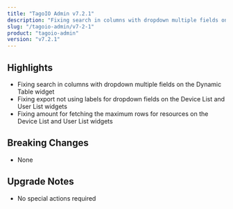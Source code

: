 ```yaml
---
title: "TagoIO Admin v7.2.1"
description: "Fixing search in columns with dropdown multiple fields on the Dynamic Table widget"
slug: "/tagoio-admin/v7-2-1"
product: "tagoio-admin"
version: "v7.2.1"
---
```


## Highlights

- Fixing search in columns with dropdown multiple fields on the Dynamic Table widget
- Fixing export not using labels for dropdown fields on the Device List and User List widgets
- Fixing amount for fetching the maximum rows for resources on the Device List and User List widgets

## Breaking Changes

- None

## Upgrade Notes

- No special actions required
